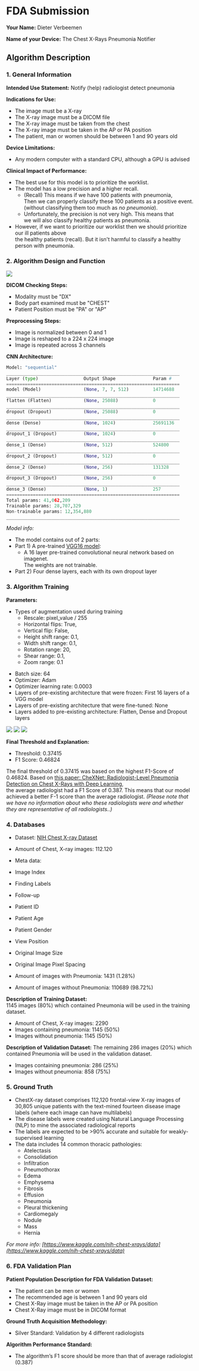 # FDA  Submission

**Your Name:** Dieter Verbeemen

**Name of your Device:** The Chest X-Rays Pneumonia Notifier

## Algorithm Description

### 1. General Information

**Intended Use Statement:**
Notify (help) radiologist detect pneumonia

**Indications for Use:**
- The image must be a X-ray
- The X-ray image must be a DICOM file
- The X-ray image must be taken from the chest
- The X-ray image must be taken in the AP or PA position
- The patient, man or women should be between 1 and 90 years old


**Device Limitations:**
- Any modern computer with a standard CPU, although a GPU is advised

**Clinical Impact of Performance:**
- The best use for this model is to prioritize the worklist.
- The model has a low precision and a higher recall.
  - (Recall) This means if we have 100 patients with pneumonia,  
Then we can properly classify these 100 patients as a positive event.  
(without classifying them too much as _no pneumonia_).
  - Unfortunately, the precision is not very high. This means that  
we will also classify healthy patients as pneumonia.
 - However, if we want to prioritize our worklist then we should prioritize our ill patients above  
   the healthy patients (recall). But it isn't harmful to classify a healthy person with pneumonia.

### 2. Algorithm Design and Function

<img src="./images/model_workflow.png" />

**DICOM Checking Steps:**
- Modality must be "DX"
- Body part examined must be "CHEST"
- Patient Position must be "PA" or "AP"

**Preprocessing Steps:**
- Image is normalized between 0 and 1
- Image is reshaped to a 224 x 224 image
- Image is repeated across 3 channels

**CNN Architecture:**

```python
Model: "sequential"
_________________________________________________________________
Layer (type)                 Output Shape              Param #   
=================================================================
model (Model)                (None, 7, 7, 512)         14714688  
_________________________________________________________________
flatten (Flatten)            (None, 25088)             0         
_________________________________________________________________
dropout (Dropout)            (None, 25088)             0         
_________________________________________________________________
dense (Dense)                (None, 1024)              25691136  
_________________________________________________________________
dropout_1 (Dropout)          (None, 1024)              0         
_________________________________________________________________
dense_1 (Dense)              (None, 512)               524800    
_________________________________________________________________
dropout_2 (Dropout)          (None, 512)               0         
_________________________________________________________________
dense_2 (Dense)              (None, 256)               131328    
_________________________________________________________________
dropout_3 (Dropout)          (None, 256)               0         
_________________________________________________________________
dense_3 (Dense)              (None, 1)                 257       
=================================================================
Total params: 41,062,209
Trainable params: 28,707,329
Non-trainable params: 12,354,880
_________________________________________________________________
```

*Model info:*
- The model contains out of 2 parts:
 - Part 1) A pre-trained [VGG16 model](https://keras.io/api/applications/vgg/):
    - A 16 layer pre-trained convolutional neural network based on imagenet.  
      The weights are not trainable.
 - Part 2) Four dense layers, each with its own dropout layer

### 3. Algorithm Training

**Parameters:**
* Types of augmentation used during training  
    - Rescale: pixel_value / 255
    - Horizontal flips: True,
    - Vertical flip: False,
    - Height shift range: 0.1,
    - Width shift range: 0.1,
    - Rotation range: 20,
    - Shear range: 0.1,
    - Zoom range: 0.1
    
    
-  Batch size: 64   
- Optimizer: Adam    
- Optimizer learning rate: 0.0003    
- Layers of pre-existing architecture that were frozen: First 16 layers of a VGG model  
- Layers of pre-existing architecture that were fine-tuned: None  
- Layers added to pre-existing architecture: Flatten, Dense and Dropout layers  

<img src="./images/model_loss_accuracy.png" />

<img src="./images/model_recall_curve.png" />

<img src="./images/model_roc_curve.png" />


**Final Threshold and Explanation:**

* Threshold: 0.37415
* F1 Score: 0.46824

The final threshold of 0.37415 was based on the highest F1-Score of 0.46824.
Based on [this paper: CheXNet: Radiologist-Level Pneumonia Detection on Chest X-Rays with Deep Learning](https://arxiv.org/pdf/1711.05225.pdf),   
the average radiologist had a F1 Score of 0.387. This means that our model achieved a better F-1 score than the average radiologist. _(Please note that we have no information about who these radiologists were and whether they are representative of all radiologists..)_


### 4. Databases
* Dataset: [NIH Chest X-ray Dataset](https://www.kaggle.com/nih-chest-xrays/data)
* Amount of Chest, X-ray images: 112.120
* Meta data:
 * Image Index
 * Finding Labels
 * Follow-up 
 * Patient ID
 * Patient Age
 * Patient Gender
 * View Position
 * Original Image Size
 * Original Image Pixel Spacing  
 
   
* Amount of images with Pneumonia: 1431 (1.28%)  
* Amount of images without Pneumonia: 110689 (98.72%)


**Description of Training Dataset:**  
1145 images (80%) which contained Pneumonia will be used in the training dataset.
* Amount of Chest, X-ray images: 2290
 * Images containing pneumonia: 1145 (50%)
 * Images without pneumonia: 1145 (50%)

**Description of Validation Dataset:**
The remaining 286 images (20%) which contained Pneumonia will be used in the validation dataset.
 * Images containing pneumonia: 286 (25%)
 * Images without pneumonia: 858 (75%)

### 5. Ground Truth
* ChestX-ray dataset comprises 112,120 frontal-view X-ray images of 30,805 unique patients with the text-mined fourteen disease image labels (where each image can have multilabels)
* The disease labels were created using Natural Language Processing (NLP) to mine the associated radiological reports
* The labels are expected to be >90% accurate and suitable for weakly-supervised learning
* The data includes 14 common thoracic pathologies:
	* Atelectasis
	* Consolidation
	* Infiltration
	* Pneumothorax
	* Edema
	* Emphysema
	* Fibrosis
	* Effusion
	* Pneumonia
	* Pleural thickening
	* Cardiomegaly
	* Nodule
	* Mass
	* Hernia

_For more info: [https://www.kaggle.com/nih-chest-xrays/data](https://www.kaggle.com/nih-chest-xrays/data)_

### 6. FDA Validation Plan

**Patient Population Description for FDA Validation Dataset:**
- The patient can be men or women
- The recommended age is between 1 and 90 years old
- Chest X-Ray image must be taken in the AP or PA position
- Chest X-Ray image must be in DICOM format

**Ground Truth Acquisition Methodology:**
- Silver Standard: Validation by 4 different radiologists

**Algorithm Performance Standard:**
- The algorithm’s F1 score should be more than that of average radiologist (0.387)
